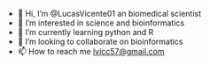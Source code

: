 - 👋 Hi, I’m @LucasVicente01 an biomedical scientist
- 👀 I’m interested in science and bioinformatics
- 🌱 I’m currently learning python and R
- 💞️ I’m looking to collaborate on bioinformatics
- 📫 How to reach me lvicc57@gmail.com

<!---
LucasVicente01/LucasVicente01 is a ✨ special ✨ repository because its `README.md` (this file) appears on your GitHub profile.
You can click the Preview link to take a look at your changes.
--->
